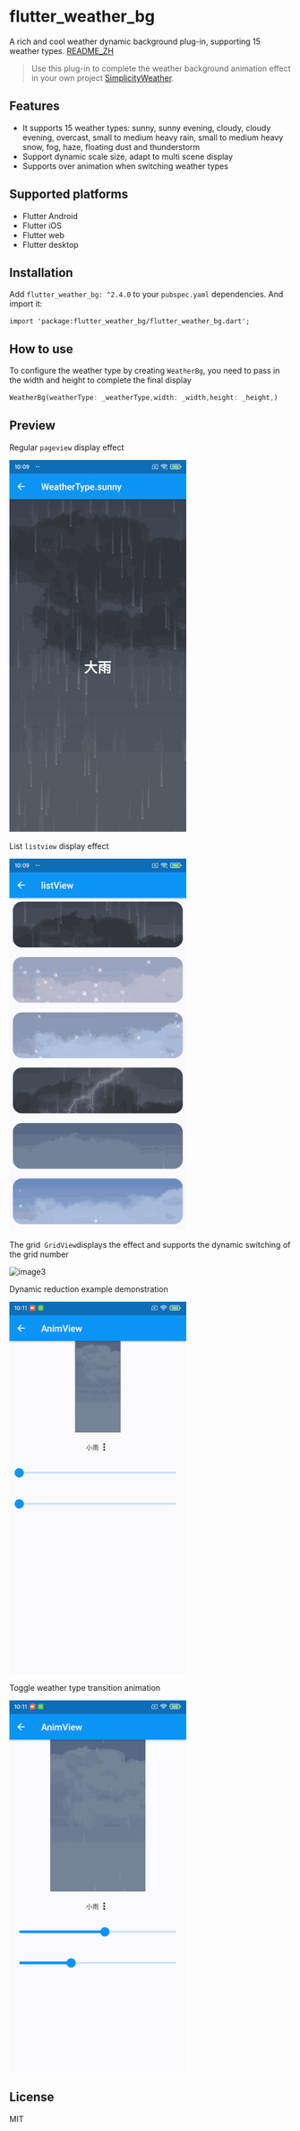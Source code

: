 # flutter_weather_bg

A rich and cool weather dynamic background plug-in, supporting 15 weather types. [README_ZH](/README_ZH.md)

> Use this plug-in to complete the weather background animation effect in your own project [SimplicityWeather](https://github.com/xiaweizi/SimplicityWeather).

## Features 

- It supports 15 weather types: sunny, sunny evening, cloudy, cloudy evening, overcast, small to medium heavy rain, small to medium heavy snow, fog, haze, floating dust and thunderstorm
- Support dynamic scale size, adapt to multi scene display
- Supports over animation when switching weather types

## Supported platforms 

- Flutter Android
- Flutter iOS
- Flutter web
- Flutter desktop

## Installation

Add  `flutter_weather_bg: ^2.4.0` to your `pubspec.yaml` dependencies. And import it:

```dar
import 'package:flutter_weather_bg/flutter_weather_bg.dart';
```

## How to use 

To configure the weather type by creating `WeatherBg`, you need to pass in the width and height to complete the final display

```dart
WeatherBg(weatherType: _weatherType,width: _width,height: _height,)
```

## Preview

Regular `pageview` display effect

![image1](/ScreenShot/image1.gif)



List `listview` display effect

![image2](/ScreenShot/image2.gif)



The grid` GridView`displays the effect and supports the dynamic switching of the grid number

![image3](/ScreenShot/image3.gif)



Dynamic reduction example demonstration

![image4](/ScreenShot/image4.gif)



Toggle weather type transition animation

![image5](/ScreenShot/image5.gif)



## License 

MIT